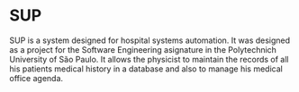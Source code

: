 # SUP
SUP is a system designed for hospital systems automation. It was designed as a project for the Software Engineering asignature in the Polytechnich University of São Paulo. It allows the physicist to maintain the records of all his patients medical history in a database and also to manage his medical office agenda.
